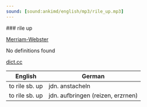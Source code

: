 ```yaml
---
sound: [sound:ankimd/english/mp3/rile_up.mp3]
---
```


\### rile up

[Merriam-Webster](https://www.merriam-webster.com/dictionary/rile+up)

No definitions found

[dict.cc](https://www.dict.cc/rile+up)

| English        | German       |
| -------------- | ------------ |
| to rile sb. up | jdn. anstacheln |
| to rile sb. up | jdn. aufbringen (reizen, erzrnen) |
